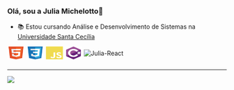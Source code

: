 ### Olá, sou a Julia Michelotto👋

- 📚 Estou cursando Análise e Desenvolvimento de Sistemas na [Universidade Santa Cecília](https://unisanta.br/)

  

 <img align="center" alt="Julia-HTML" height="30" width="40" src="https://raw.githubusercontent.com/devicons/devicon/master/icons/html5/html5-original.svg">   <img align="center" alt="Julia-CSS" height="30" width="40" src="https://raw.githubusercontent.com/devicons/devicon/master/icons/css3/css3-original.svg">
  <img align="center" alt="Julia-Javascript" height="30" width="40" src="https://raw.githubusercontent.com/devicons/devicon/master/icons/javascript/javascript-plain.svg">
   <img align="center" alt="Julia-Csharp" height="30" width="40" src="https://raw.githubusercontent.com/devicons/devicon/master/icons/csharp/csharp-original.svg">
  <img align="center" alt="Julia-React" height="30" width="40"
  src="https://cdn.jsdelivr.net/gh/devicons/devicon/icons/react/react-original.svg">
  
</div>
  
  ###
 ----------------------
<div> 
  <a href="https://www.linkedin.com/in/j%C3%BAlia-michelotto/" target="_blank"><img src="https://img.shields.io/badge/-LinkedIn-%230077B5?style=for-the-badge&logo=linkedin&logoColor=white" target="_blank"></a> 
